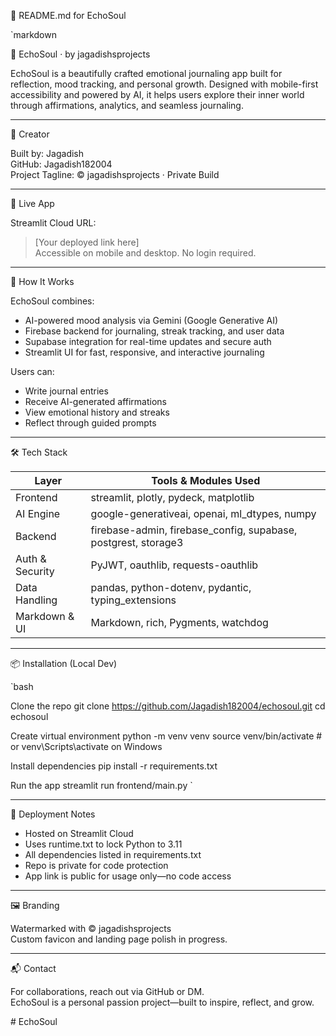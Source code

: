 📘 README.md for EchoSoul

`markdown

🌌 EchoSoul · by jagadishsprojects

EchoSoul is a beautifully crafted emotional journaling app built for reflection, mood tracking, and personal growth. Designed with mobile-first accessibility and powered by AI, it helps users explore their inner world through affirmations, analytics, and seamless journaling.

---

👤 Creator

Built by: Jagadish  
GitHub: Jagadish182004  
Project Tagline: © jagadishsprojects · Private Build

---

🚀 Live App

Streamlit Cloud URL:  
> [Your deployed link here]  
Accessible on mobile and desktop. No login required.

---

🧠 How It Works

EchoSoul combines:
- AI-powered mood analysis via Gemini (Google Generative AI)
- Firebase backend for journaling, streak tracking, and user data
- Supabase integration for real-time updates and secure auth
- Streamlit UI for fast, responsive, and interactive journaling

Users can:
- Write journal entries
- Receive AI-generated affirmations
- View emotional history and streaks
- Reflect through guided prompts

---

🛠 Tech Stack

| Layer         | Tools & Modules Used |
|--------------|----------------------|
| Frontend | streamlit, plotly, pydeck, matplotlib |
| AI Engine | google-generativeai, openai, ml_dtypes, numpy |
| Backend  | firebase-admin, firebase_config, supabase, postgrest, storage3 |
| Auth & Security | PyJWT, oauthlib, requests-oauthlib |
| Data Handling | pandas, python-dotenv, pydantic, typing_extensions |
| Markdown & UI | Markdown, rich, Pygments, watchdog |

---

📦 Installation (Local Dev)

`bash

Clone the repo
git clone https://github.com/Jagadish182004/echosoul.git
cd echosoul

Create virtual environment
python -m venv venv
source venv/bin/activate  # or venv\Scripts\activate on Windows

Install dependencies
pip install -r requirements.txt

Run the app
streamlit run frontend/main.py
`

---

🔐 Deployment Notes

- Hosted on Streamlit Cloud
- Uses runtime.txt to lock Python to 3.11
- All dependencies listed in requirements.txt
- Repo is private for code protection
- App link is public for usage only—no code access

---

🖼 Branding

Watermarked with © jagadishsprojects  
Custom favicon and landing page polish in progress.

---

📬 Contact

For collaborations, reach out via GitHub or DM.  
EchoSoul is a personal passion project—built to inspire, reflect, and grow.



#   E c h o S o u l  
 